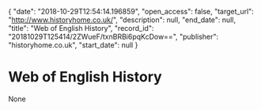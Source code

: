 {
  "date": "2018-10-29T12:54:14.196859", 
  "open_access": false, 
  "target_url": "http://www.historyhome.co.uk/", 
  "description": null, 
  "end_date": null, 
  "title": "Web of English History", 
  "record_id": "20181029T125414/2ZWueF/txnBRBi6pqKcDow==", 
  "publisher": "historyhome.co.uk", 
  "start_date": null
}

# Web of English History

None